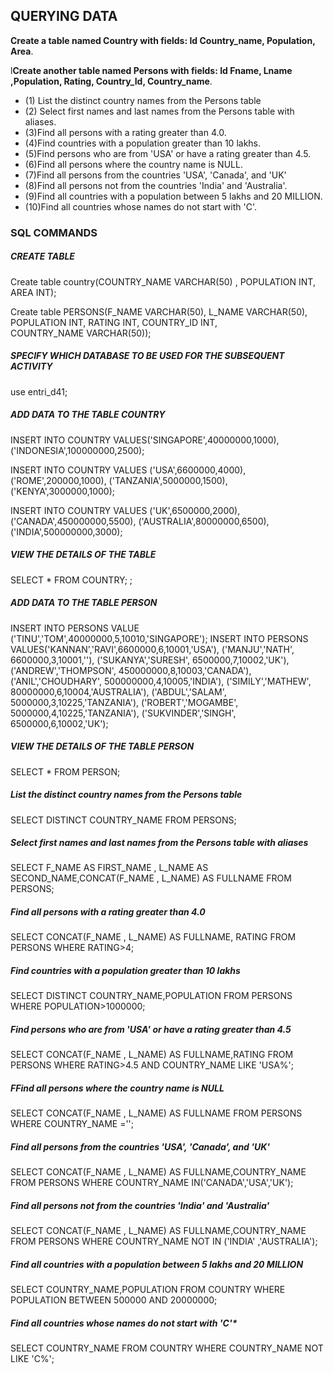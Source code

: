 ##    QUERYING DATA

**Create a table named Country with fields: Id Country_name, Population, Area**.

l**Create another table named Persons with fields: Id Fname, Lname ,Population, Rating, Country_Id, Country_name**.

* (1) List the distinct country names from the Persons table 
* (2) Select first names and last names from the Persons table with aliases. 
*	(3)Find all persons with a rating greater than 4.0.
*	 (4)Find countries with a population greater than 10 lakhs. 
*	(5)Find persons who are from 'USA' or have a rating greater than 4.5.
*	(6)Find all persons where the country name is NULL.
*	(7)Find all persons from the countries 'USA', 'Canada', and 'UK'
*	(8)Find all persons not from the countries 'India' and 'Australia'.
*	 (9)Find all countries with a population between 5 lakhs and 20 MILLION. 
*	(10)Find all countries whose names do not start with 'C'.

### **SQL COMMANDS** 
#####  **CREATE TABLE**
Create table country(COUNTRY_NAME VARCHAR(50) ,
					POPULATION  INT,
					AREA INT);

Create table PERSONS(F_NAME VARCHAR(50),
					 L_NAME VARCHAR(50),
                    				 POPULATION INT,
              RATING INT,
                    				 COUNTRY_ID INT,                                
                   				  COUNTRY_NAME VARCHAR(50));


#####  **SPECIFY WHICH DATABASE TO BE USED FOR THE SUBSEQUENT ACTIVITY**

use entri_d41;

#####  **ADD DATA TO THE TABLE COUNTRY**
INSERT INTO COUNTRY VALUES('SINGAPORE',40000000,1000),('INDONESIA',100000000,2500);

INSERT INTO COUNTRY VALUES	('USA',6600000,4000),('ROME',200000,1000),
                        ('TANZANIA',5000000,1500),('KENYA',3000000,1000);
                        
INSERT INTO COUNTRY VALUES	('UK',6500000,2000),('CANADA',450000000,5500),
                        ('AUSTRALIA',80000000,6500),('INDIA',500000000,3000);



#####  **VIEW THE DETAILS OF THE TABLE**
SELECT * FROM COUNTRY;
;

#####  **ADD DATA TO THE TABLE PERSON**


INSERT INTO PERSONS VALUE ('TINU','TOM',40000000,5,10010,'SINGAPORE');
INSERT INTO PERSONS VALUES('KANNAN','RAVI',6600000,6,10001,'USA'),
('MANJU','NATH', 6600000,3,10001,''),
('SUKANYA','SURESH', 6500000,7,10002,'UK'),
('ANDREW','THOMPSON', 450000000,8,10003,'CANADA'),
('ANIL','CHOUDHARY', 500000000,4,10005,'INDIA'),
('SIMILY','MATHEW', 80000000,6,10004,'AUSTRALIA'),
('ABDUL','SALAM', 5000000,3,10225,'TANZANIA'),
('ROBERT','MOGAMBE', 5000000,4,10225,'TANZANIA'),
('SUKVINDER','SINGH', 6500000,6,10002,'UK');

#####  **VIEW THE DETAILS OF THE TABLE PERSON**

  SELECT * FROM PERSON;

#####  **List the distinct country names from the Persons table**

 SELECT DISTINCT COUNTRY_NAME FROM PERSONS;


#####  **Select first names and last names from the Persons table with aliases**

  SELECT F_NAME AS FIRST_NAME , L_NAME AS SECOND_NAME,CONCAT(F_NAME , L_NAME) AS FULLNAME FROM PERSONS;



#####  **Find all persons with a rating greater than 4.0**

SELECT CONCAT(F_NAME , L_NAME)
 AS FULLNAME, RATING FROM PERSONS
 WHERE RATING>4;


#####  **Find countries with a population greater than 10 lakhs**

SELECT DISTINCT COUNTRY_NAME,POPULATION
 FROM PERSONS
 WHERE POPULATION>1000000;


#####  **Find persons who are from 'USA' or have a rating greater than 4.5**

 SELECT CONCAT(F_NAME , L_NAME)
 AS FULLNAME,RATING FROM PERSONS
 WHERE RATING>4.5 
 AND COUNTRY_NAME LIKE 'USA%';

#####  **FFind all persons where the country name is NULL**

SELECT CONCAT(F_NAME , L_NAME)
  AS FULLNAME 
  FROM PERSONS
 WHERE COUNTRY_NAME ='';
 

#####  **Find all persons from the countries 'USA', 'Canada', and 'UK'**

 SELECT CONCAT(F_NAME , L_NAME)
 AS FULLNAME,COUNTRY_NAME  FROM PERSONS
 WHERE COUNTRY_NAME IN('CANADA','USA','UK');


#####  **Find all persons not from the countries 'India' and 'Australia'**
 SELECT CONCAT(F_NAME , L_NAME)
 AS FULLNAME,COUNTRY_NAME  FROM PERSONS
 WHERE COUNTRY_NAME NOT IN
 ('INDIA' ,'AUSTRALIA');


#####  **Find all countries with a population between 5 lakhs and 20 MILLION**
SELECT COUNTRY_NAME,POPULATION FROM COUNTRY
  WHERE POPULATION BETWEEN 500000 AND 20000000;


#####  *Find all countries whose names do not start with 'C'**
  SELECT COUNTRY_NAME FROM
  COUNTRY WHERE COUNTRY_NAME NOT LIKE 'C%';




